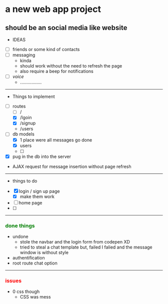 # a new web app project

## should be an social media like website

- IDEAS
- [ ] friends or some kind of contacts
- [ ] messaging
  - kinda
  - should work without the need to refresh the page
  - also require a beep for notifications
- [ ] _voice_
  - .................

---

- Things to implement
- [ ] routes
  - [ ] /
  - [x] /lgoin
  - [x] /signup
  - /users
- [ ] db models
  - [x] 1 place were all messages go done
  - [x] users
  - [ ]
- [x] pug in the db into the server
- AJAX request for message insertion without page refresh

---

- things to do
- [x] login / sign up page
  - [x] make them work
- [ ] home page
- [ ]

---

### <p style="color:green">done things<p>

- undone
  - stole the navbar and the login form from codepen XD
  - tried to steal a chat template but, failed I falied and the message window is without style
- authentification
- root route chat option

---

### <p style="color:red">issues<p>

- 0 css though
  - CSS was mess
